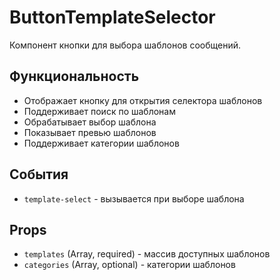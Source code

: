 # ButtonTemplateSelector

Компонент кнопки для выбора шаблонов сообщений.

## Функциональность

- Отображает кнопку для открытия селектора шаблонов
- Поддерживает поиск по шаблонам
- Обрабатывает выбор шаблона
- Показывает превью шаблонов
- Поддерживает категории шаблонов

## События

- `template-select` - вызывается при выборе шаблона

## Props

- `templates` (Array, required) - массив доступных шаблонов
- `categories` (Array, optional) - категории шаблонов
